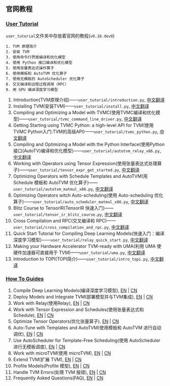 
## 官网教程
### [User Tutorial](https://github.com/apache/tvm/tree/main/gallery/tutorial)
`user_tutorial`文件夹中存放着官网的教程(`v0.18.dev0`)
```
1. TVM 原理简介
2. 安装 TVM
3. 使用命令行界面编译和优化模型
4. 使用 Python 接口编译和优化模型
5. 使用张量表达式操作算子
6. 使用模板和 AutoTVM 优化算子
7. 使用无模板的 AutoScheduler 优化算子
8. 交叉编译和远程过程调用（RPC）
9. 用 GPU 编译深度学习模型
```
1. Introduction(TVM原理介绍)——`user_tutorial/introduction.py`, [中文翻译](https://tvm.hyper.ai/docs/tutorial/intro)
2. Installing TVM(安装TVM)——`user_tutorial/install.py`, [中文翻译](https://tvm.hyper.ai/docs/tutorial/install)
3. Compiling and Optimizing a Model with TVMC(使用TVMC编译和优化模型)——`user_tutorial/tvmc_command_line_driver.py`, [中文翻译](https://tvm.hyper.ai/docs/tutorial/compile)
4. Getting Starting using TVMC Python: a high-level API for TVM(使用TVMC Python入门:TVM的高级API)——`user_tutorial/tvmc_python.py`, [中文翻译](https://tvm.hyper.ai/docs/tutorial/tvmc_python)
5. Compiling and Optimizing a Model with the Python Interface(使用Python接口(AutoTV)编译和优化模型)——`user_tutorial/autotvm_relay_x86.py`, [中文翻译](https://tvm.hyper.ai/docs/tutorial/python_AutoTVM)
6. Working with Operators using Tensor Expression(使用张量表达式处理算子)——`user_tutorial/tensor_expr_get_started.py`, [中文翻译](https://tvm.hyper.ai/docs/tutorial/tensor_expr)
7. Optimizing Operators with Schedule Templates and AutoTVM(用 Schedule 模板和 AutoTVM 优化算子)——`user_tutorial/autotvm_matmul_x86.py`, [中文翻译](https://tvm.hyper.ai/docs/tutorial/ops_AutoTVM)
8. Optimizing Operators witch Auto-scheduling(使用 Auto-scheduling 优化算子)——`user_tutorial/auto_scheduler_matmul_x86.py`, [中文翻译](https://tvm.hyper.ai/docs/tutorial/ops_AutoScheduling)
9. Blitz Course to TensorIR(TensorIR 快速入门)——`user_tutorial/tensor_ir_blitz_course.py`, [中文翻译](https://tvm.hyper.ai/docs/tutorial/tensorIR)
10. Cross Compilation and RPC(交叉编译和 RPC)——`user_tutorial/cross_compilation_and_rpc.py`, [中文翻译](https://tvm.hyper.ai/docs/tutorial/rpc)
11. Quick Start Tutorial for Compiling Deep Learning Models(快速入门：编译深度学习模型)——`user_tutorial/relay_quick_start.py`, [中文翻译](https://tvm.hyper.ai/docs/tutorial/quick_start)
12. Making your Hardware Accelerator TVM-ready with UMA(利用 UMA 使硬件加速器可直接用于 TVM)——`user_tutorial/uma.py`, [中文翻译](https://tvm.hyper.ai/docs/tutorial/uma)
13. Introduction to TOPI(TOPI简介)——`user_tutorial/intro_topi.py`, [中文翻译](https://tvm.hyper.ai/docs/tutorial/TOPI)

### [How To Guides](https://github.com/apache/tvm/tree/main/gallery/how_to)
1. Compile Deep Learning Models(编译深度学习模型), [EN](https://tvm.apache.org/docs/how_to/compile_models/index.html) | [CN](https://tvm.hyper.ai/docs/how_to/compile/)
2. Deploy Models and Integrate TVM(部署模型并与TVM集成), [EN](https://tvm.apache.org/docs/how_to/deploy/index.html) | [CN](https://tvm.hyper.ai/docs/how_to/deploy/)
3. Work with Relay(使用Relay), [EN](https://tvm.apache.org/docs/how_to/work_with_relay/index.html) | [CN](https://tvm.hyper.ai/docs/how_to/relay/)
4. Work with Tensor Expression and Schedules(使用张量表达式和 Schedule), [EN](https://tvm.apache.org/docs/how_to/work_with_schedules/index.html) | [CN](https://tvm.hyper.ai/docs/how_to/te_schedules/)
5. Optimize Tensor Operators(优化张量算子), [EN](https://tvm.apache.org/docs/how_to/optimize_operators/index.html) | [CN](https://tvm.hyper.ai/docs/how_to/optimize/)
6. Auto-Tune with Templates and AutoTVM(使用模板和 AutoTVM 进行自动调优), [EN](https://tvm.apache.org/docs/how_to/tune_with_autotvm/index.html) | [CN](https://tvm.hyper.ai/docs/how_to/autotune/)
7. Use AutoScheduler for Template-Free Scheduling(使用 AutoScheduler 进行无模板调度), [EN](https://tvm.apache.org/docs/how_to/tune_with_autoscheduler/index.html) | [CN](https://tvm.hyper.ai/docs/how_to/autoscheduler/)
8. Work with microTVM(使用 microTVM), [EN](https://tvm.apache.org/docs/how_to/work_with_microtvm/index.html) | [CN](https://tvm.hyper.ai/docs/how_to/microtvm/)
9. Extend TVM(扩展 TVM), [EN](https://tvm.apache.org/docs/how_to/extend_tvm/index.html) | [CN](https://tvm.hyper.ai/docs/how_to/extend/)
10. Profile Models(Profile 模型), [EN](https://tvm.apache.org/docs/how_to/profile/index.html) | [CN](https://tvm.hyper.ai/docs/how_to/models/)
11. Handle TVM Errors(处理 TVM 报错), [EN](https://tvm.apache.org/docs/errors.html) | [CN](https://tvm.hyper.ai/docs/how_to/errors)
12. Frequently Asked Questions(FAQ), [EN](https://tvm.apache.org/docs/faq.html) | [CN](https://tvm.hyper.ai/docs/how_to/FAQ)